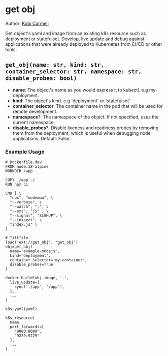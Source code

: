 # get obj

Author: [Kobi Carmeli](https://github.com/kobik)

Get object's yaml and image from an existing k8s resource such as deployment or statefulset.
Develop, live update and debug against applications that were already deployed to Kubernetes from CI/CD or other tools.

## `get_obj(name: str, kind: str, container_selector: str, namespace: str, disable_probes: bool)`
- **name**: The object's name as you would express it to kubectl. e.g my-deployment.
- **kind**: The object's kind. e.g 'deployment' or 'statefulset'
- **container_selector**: The container name in the pod that will be used for remote development.
- **namespace**?: The namespace of the object. If not specified, uses the current namespace.
- **disable_probes**?: Disable liveness and readiness probes by removing them from the deployment, which is useful when debugging node applications. Default: False.

### Example Usage
```
# Dockerfile.dev
FROM node:18-alpine
WORKDIR /app

COPY ./app ./
RUN npm ci

CMD [ \
  "npx", "nodemon", \
  "--verbose", \
  "--watch", ".", \
  "--ext", "js" , \
  "--signal", "SIGHUP", \
  "--inspect", \
  "index.js" \
]
```

```
# Tiltfile
load('ext://get_obj', 'get_obj')
obj=get_obj(
  name='example-nodejs',
  kind='deployment',
  container_selector='my-container',
  disable_probes=True
)

docker_build(obj.image, '.',
  live_update=[
    sync('./app', '/app'),
  ],
  ...
)

k8s_yaml(yaml)

k8s_resource(
  name,
  port_forwards=[
    "8080:8080",
    "9229:9229"
  ],
  ...
)
```
